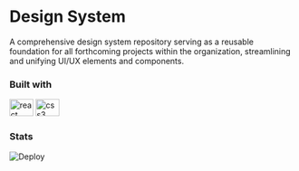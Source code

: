 # Design System

A comprehensive design system repository serving as a reusable foundation for all forthcoming projects within the organization, streamlining and unifying UI/UX elements and components.

### Built with

<div align="start">
  <img src="https://cdn.jsdelivr.net/gh/devicons/devicon/icons/react/react-original.svg" height="30" width="42" alt="react logo"  />
  <img src="https://cdn.jsdelivr.net/gh/devicons/devicon/icons/storybook/storybook-original.svg" height="30" width="42" alt="css3 logo"  />
</div>

### Stats

<div align="start">
   
   ![Deploy](https://github.com/buildor-org/design-system/actions/workflows/deploy.yaml/badge.svg)

</div>
